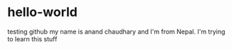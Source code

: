 # hello-world
testing github
my name is anand chaudhary and I'm from Nepal. I'm trying to learn this stuff

